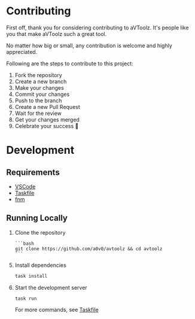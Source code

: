 # Contributing

First off, thank you for considering contributing to aVToolz. It's people like you that make aVToolz such a great tool.

No matter how big or small, any contribution is welcome and highly appreciated.

Following are the steps to contribute to this project:

1. Fork the repository
2. Create a new branch
3. Make your changes
4. Commit your changes
5. Push to the branch
6. Create a new Pull Request
7. Wait for the review
8. Get your changes merged
9. Celebrate your success 🎉

# Development

## Requirements

<!-- - [Docker](https://www.docker.com/) -->

- [VSCode](https://code.visualstudio.com/)
- [Taskfile](https://taskfile.dev/#/installation)
- [fnm](https://github.com/Schniz/fnm)

## Running Locally

1.  Clone the repository

        ```bash
        git clone https://github.com/a0v0/avtoolz && cd avtoolz
        ```

<!-- 2. Install this VSCode extension: [Remote - Containers](https://marketplace.visualstudio.com/items?itemName=ms-vscode-remote.remote-containers)
2.  Press `F1` and select `Dev Container: Open Folder in Container`
3.  Wait for the development container to build
4.  Press `F5` or run `task dev` in the terminal to start the development server. -->

5.  Install dependencies

    ```bash
    task install
    ```

6.  Start the development server

    ```
    task run
    ```

    For more commands, see [Taskfile](./Taskfile.yaml)
